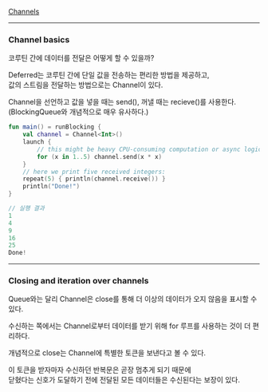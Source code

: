 [Channels](https://kotlinlang.org/docs/channels.html)

---

### Channel basics

코루틴 간에 데이터를 전달은 어떻게 할 수 있을까?

Deferred는 코루틴 간에 단일 값을 전송하는 편리한 방법을 제공하고,<br>
값의 스트림을 전달하는 방법으로는 Channel이 있다. 

Channel을 선언하고 값을 넣을 때는 send(), 꺼낼 때는 recieve()를 사용한다.<br>
(BlockingQueue와 개념적으로 매우 유사하다.)

```kotlin
fun main() = runBlocking {
    val channel = Channel<Int>()
    launch {
        // this might be heavy CPU-consuming computation or async logic, we'll just send five squares
        for (x in 1..5) channel.send(x * x)
    }
    // here we print five received integers:
    repeat(5) { println(channel.receive()) }
    println("Done!")
}

// 실행 결과
1
4
9
16
25
Done!
```

---

### Closing and iteration over channels
Queue와는 달리 Channel은 close를 통해 더 이상의 데이터가 오지 않음을 표시할 수 있다.

수신하는 쪽에서는 Channel로부터 데이터를 받기 위해 for 루프를 사용하는 것이 더 편리하다.

개념적으로 close는 Channel에 특별한 토큰을 보낸다고 볼 수 있다.

이 토큰을 받자마자 수신하던 반복문은 곧장 멈추게 되기 때문에<br>
닫혔다는 신호가 도달하기 전에 전달된 모든 데이터들은 수신된다는 보장이 있다.